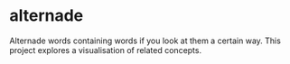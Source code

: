 alternade
=========

Alternade words containing words if you look at them a certain way. This project explores a visualisation of related concepts.
